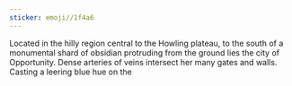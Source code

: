 ```yaml
---
sticker: emoji//1f4a6
---
```

Located in the hilly region central to the Howling plateau, to the south of a monumental shard of obsidian protruding from the ground lies the city of Opportunity. Dense arteries of veins intersect her many gates and walls. Casting a leering blue hue on the 